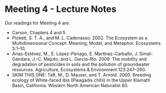 # Meeting 4 - Lecture Notes

Our readings for Meeting 4 are:

* Carson, Chapters 4 and 5
* Pickett, S. T. A., and M. L. Cadenasso. 2002. The Ecosystem as a Multidimensional Concept: Meaning, Model, and Metaphor. Ecosystems 5:1–10.
* Arias-Estévez, M., E. López-Periago, E. Martínez-Carballo, J. Simal-Gándara, J.-C. Mejuto, and L. García-Río. 2008. The mobility and degradation of pesticides in soils and the pollution of groundwater resources. Agriculture, Ecosystems & Environment 123:247–260.
* SKIM THIS ONE: ﻿﻿﻿﻿﻿﻿﻿﻿Taft, M., D. Mauser, and T. Arnold. 2000. Breeding ecology of White-faced Ibis (Pleagadis chihi) in the Upper Klamath Basin, California. Western North American Naturalist 60.﻿

